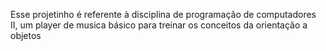 Esse projetinho é referente à disciplina de programação de computadores II, um player de musica  básico para treinar os conceitos da orientação a objetos
